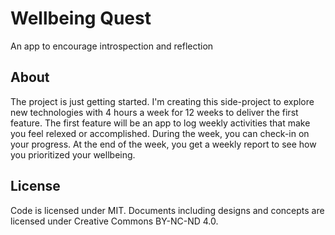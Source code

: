 # Wellbeing Quest

An app to encourage introspection and reflection

## About

The project is just getting started. I'm creating
this side-project to explore new technologies with
4 hours a week for 12 weeks to deliver the first
feature. The first feature will be an app to log
weekly activities that make you feel relexed or
accomplished. During the week, you can check-in
on your progress. At the end of the week, you
get a weekly report to see how you prioritized
your wellbeing.

## License

Code is licensed under MIT. Documents including
designs and concepts are licensed under Creative
Commons BY-NC-ND 4.0.
